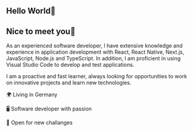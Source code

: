 <!DOCTYPE html>
<html lang="en">
<head>
    <meta charset="UTF-8">
    <meta http-equiv="X-UA-Compatible" content="IE=edge">
    <meta name="viewport" content="width=device-width, initial-scale=1.0">
</head>
<body>
    <h2>Hello World🫡</h2>
    <h2>Nice to meet you🙂</h2>
        <p>As an experienced software developer, I have extensive knowledge and experience in application development with React, React Native, Next.js, JavaScript, Node.js and TypeScript. In addition, I am proficient in using Visual Studio Code to develop and test applications.</p>
        <p>I am a proactive and fast learner, always looking for opportunities to work on innovative projects and learn new technologies.</p>    
        <p>🌍 Living in Germany</p>
        <p>🖥️ Software developer with passion</p>
        <p>🧠 Open for new challanges</p>
</body>
</html>
